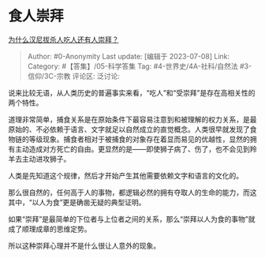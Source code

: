 # 食人崇拜
[为什么汉尼拔杀人吃人还有人崇拜？](https://www.zhihu.com/question/59546340/answer/3108686028)

> Author: #0-Anonymity
> Last update: [编辑于 2023-07-08]
> Link:
> Category: #【答集】/05-科学答集
> Tag: #4-世界史/4A-社科/自然法 #3-信仰/3C-宗教
> 评论区:
> 泛讨论:

说来比较无语，从人类历史的普遍事实来看，“吃人”和“受崇拜”是存在高相关性的两个特性。

道理非常简单，捕食关系是在原始条件下最容易注意到和被理解的权力关系，是最原始的、不必依赖于语言、文字就足以自然成立的直觉概念。人类很早就发现了食物链的等级现象。捕食者相对于被捕食的对象存在着显而易见的优越性，显然的拥有主动造成对方死亡的自由。更显然的是——即使狮子病了、伤了，也不会见到羚羊去主动进攻狮子。

人类是先知道这个规律，然后才开始产生其他需要依赖文字和语言的文化的。

那么很自然的，任何高于人的事物，都逻辑必然的拥有夺取人的生命的能力，而这其中，“以人为食”更是确凿无疑的典型证明。

如果“崇拜”是最简单的下位者与上位者之间的关系，那么“崇拜以人为食的事物”就成了顺理成章的思维定势。

所以这种崇拜心理并不是什么很让人意外的现象。
